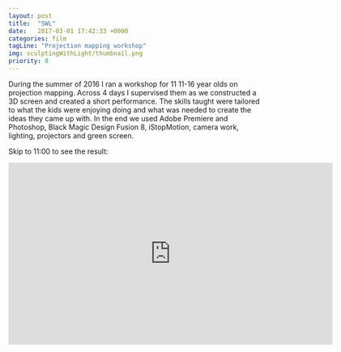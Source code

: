 ```yaml
---
layout: post
title:  "SWL"
date:   2017-03-01 17:42:33 +0000
categories: film
tagLine: "Projection mapping workshop"
img: sculptingWithLight/thumbnail.png
priority: 8
---
```


During the summer of 2016 I ran a workshop for 11 11-16 year olds on projection mapping. Across 4 days I supervised them as we constructed a 3D screen and created a short performance. The skills taught were tailored to what the kids were enjoying doing and what was needed to create the ideas they came up with. In the end we used Adobe Premiere and Photoshop, Black Magic Design Fusion 8, iStopMotion, camera work, lighting, projectors and green screen.

Skip to 11:00 to see the result:

<iframe src="https://player.vimeo.com/video/180183008" width="640" height="360" frameborder="0" webkitallowfullscreen mozallowfullscreen allowfullscreen></iframe>
